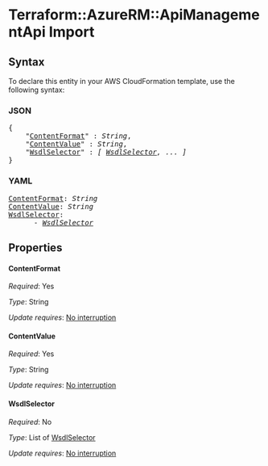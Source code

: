 # Terraform::AzureRM::ApiManagementApi Import

## Syntax

To declare this entity in your AWS CloudFormation template, use the following syntax:

### JSON

<pre>
{
    "<a href="#contentformat" title="ContentFormat">ContentFormat</a>" : <i>String</i>,
    "<a href="#contentvalue" title="ContentValue">ContentValue</a>" : <i>String</i>,
    "<a href="#wsdlselector" title="WsdlSelector">WsdlSelector</a>" : <i>[ <a href="import-wsdlselector.md">WsdlSelector</a>, ... ]</i>
}
</pre>

### YAML

<pre>
<a href="#contentformat" title="ContentFormat">ContentFormat</a>: <i>String</i>
<a href="#contentvalue" title="ContentValue">ContentValue</a>: <i>String</i>
<a href="#wsdlselector" title="WsdlSelector">WsdlSelector</a>: <i>
      - <a href="import-wsdlselector.md">WsdlSelector</a></i>
</pre>

## Properties

#### ContentFormat

_Required_: Yes

_Type_: String

_Update requires_: [No interruption](https://docs.aws.amazon.com/AWSCloudFormation/latest/UserGuide/using-cfn-updating-stacks-update-behaviors.html#update-no-interrupt)

#### ContentValue

_Required_: Yes

_Type_: String

_Update requires_: [No interruption](https://docs.aws.amazon.com/AWSCloudFormation/latest/UserGuide/using-cfn-updating-stacks-update-behaviors.html#update-no-interrupt)

#### WsdlSelector

_Required_: No

_Type_: List of <a href="import-wsdlselector.md">WsdlSelector</a>

_Update requires_: [No interruption](https://docs.aws.amazon.com/AWSCloudFormation/latest/UserGuide/using-cfn-updating-stacks-update-behaviors.html#update-no-interrupt)

